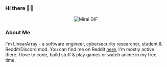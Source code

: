 ### Hi there 👋🏼

<div align="center">
  <img src="https://i.pinimg.com/originals/94/39/c2/9439c2c772ee1d0ab6e5ca770bdfc458.gif" alt="Mirai GIF">
</div>

<div> </div>

### About Me
I'm LinearArray - a software engineer, cybersecurity researcher, student & Reddit/Discord mod. You can find me on Reddit [here](https://www.reddit.com/user/LinearArray), I'm mostly active there. I love to code, build stuff & play games or watch anime in my free time.
